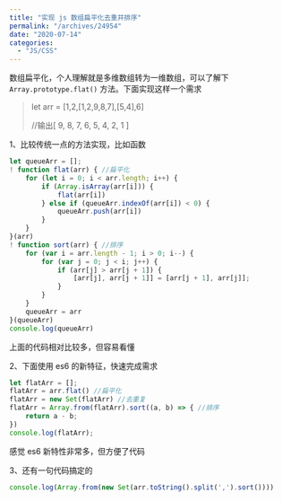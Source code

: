 ```yaml
---
title: "实现 js 数组扁平化去重并排序"
permalink: "/archives/24954"
date: "2020-07-14"
categories: 
  - "JS/CSS"
---
```


数组扁平化，个人理解就是多维数组转为一维数组，可以了解下 `Array.prototype.flat()` 方法。下面实现这样一个需求

> let arr = \[1,2,\[1,2,9,8,7\],\[5,4\],6\]     
> 
> //输出\[ 9, 8, 7, 6, 5, 4, 2, 1 \]

1、比较传统一点的方法实现，比如函数

``` js
let queueArr = [];
! function flat(arr) { //扁平化
    for (let i = 0; i < arr.length; i++) {
        if (Array.isArray(arr[i])) {
            flat(arr[i])
        } else if (queueArr.indexOf(arr[i]) < 0) {
            queueArr.push(arr[i])
        }
    }
}(arr)
! function sort(arr) { //排序
    for (var i = arr.length - 1; i > 0; i--) {
        for (var j = 0; j < i; j++) {
            if (arr[j] > arr[j + 1]) {
                [arr[j], arr[j + 1]] = [arr[j + 1], arr[j]];
            }
        }
    }
    queueArr = arr
}(queueArr)
console.log(queueArr)
```

上面的代码相对比较多，但容易看懂

2、下面使用 es6 的新特征，快速完成需求

``` js
let flatArr = [];
flatArr = arr.flat() //扁平化
flatArr = new Set(flatArr) //去重复
flatArr = Array.from(flatArr).sort((a, b) => { //排序
    return a - b;
})
console.log(flatArr);
```

感觉 es6 新特性非常多，但方便了代码

3、还有一句代码搞定的

``` js
console.log(Array.from(new Set(arr.toString().split(',').sort())))
```
